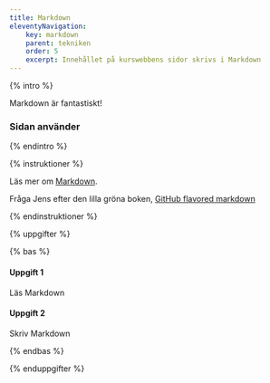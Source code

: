 ```yaml
---
title: Markdown
eleventyNavigation:
    key: markdown
    parent: tekniken
    order: 5
    excerpt: Innehållet på kurswebbens sidor skrivs i Markdown
---
```


{% intro %}

Markdown är fantastiskt!

### Sidan använder

{% endintro %}

{% instruktioner %}

Läs mer om [Markdown](https://www.markdownguide.org/).

Fråga Jens efter den lilla gröna boken, [GitHub flavored markdown](https://guides.github.com/features/mastering-markdown/)

{% endinstruktioner %}

{% uppgifter %}

{% bas %}

#### Uppgift 1

Läs Markdown

#### Uppgift 2

Skriv Markdown

{% endbas %}

{% enduppgifter %}